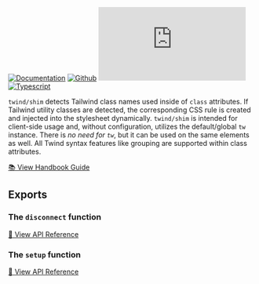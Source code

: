 [![Documentation](https://flat.badgen.net/badge/icon/Documentation?icon=awesome&label)](https://twind.dev/api/modules/twind_shim.html)
[![Github](https://flat.badgen.net/badge/icon/tw-in-js%2Ftwind%2Fsrc%2Fshim?icon=github&label)](https://github.com/tw-in-js/twind/tree/v0.16/src/shim)
[![Module Size](https://flat.badgen.net/badgesize/brotli/https://cdn.jsdelivr.net/npm/twind/shim/shim.min.js?icon=jsdelivr&label&color=blue&cache=10800)](https://unpkg.com/twind/shim/shim.js 'brotli module size')
[![Typescript](https://flat.badgen.net/badge/icon/included?icon=typescript&label)](https://unpkg.com/browse/twind/shim/shim.d.ts)

`twind/shim` detects Tailwind class names used inside of `class` attributes. If Tailwind utility classes are detected, the corresponding CSS rule is created and injected into the stylesheet dynamically. `twind/shim` is intended for client-side usage and, without configuration, utilizes the default/global `tw` instance. There is _no need for `tw`_, but it can be used on the same elements as well. All Twind syntax features like grouping are supported within class attributes.

[📚 View Handbook Guide](/handbook/the-shim)

## Exports

### The `disconnect` function

[📓 View API Reference](#disconnect)

### The `setup` function

[📓 View API Reference](#setup)
